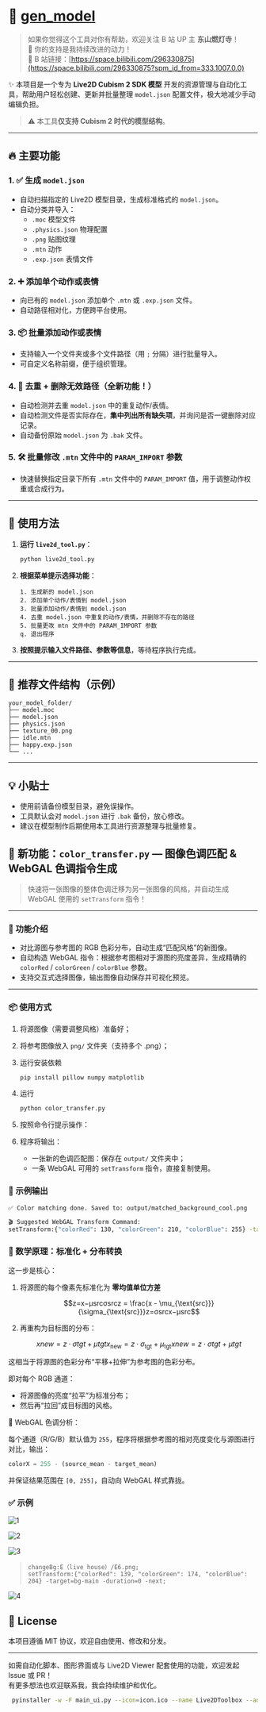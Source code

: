 # 🎉 [gen_model](https://github.com/KonshinHaoshin/gen_model)

> 如果你觉得这个工具对你有帮助，欢迎关注 B 站 UP 主 **东山燃灯寺**！  
> 💖 你的支持是我持续改进的动力！  
> 🔗 B 站链接：[https://space.bilibili.com/296330875](https://space.bilibili.com/296330875?spm_id_from=333.1007.0.0)

✨ 本项目是一个专为 **Live2D Cubism 2 SDK 模型** 开发的资源管理与自动化工具，帮助用户轻松创建、更新并批量整理 `model.json` 配置文件，极大地减少手动编辑负担。

> ⚠️ 本工具**仅支持 Cubism 2 时代的模型结构**。

---

## 🔥 主要功能

### 1. ✅ 生成 `model.json`

- 自动扫描指定的 Live2D 模型目录，生成标准格式的 `model.json`。
- 自动分类并导入：
  - `.moc` 模型文件
  - `.physics.json` 物理配置
  - `.png` 贴图纹理
  - `.mtn` 动作
  - `.exp.json` 表情文件

### 2. ➕ 添加单个动作或表情

- 向已有的 `model.json` 添加单个 `.mtn` 或 `.exp.json` 文件。
- 自动路径相对化，方便跨平台使用。

### 3. 📦 批量添加动作或表情

- 支持输入一个文件夹或多个文件路径（用 `;` 分隔）进行批量导入。
- 可自定义名称前缀，便于组织管理。

### 4. 🧹 去重 + 删除无效路径（全新功能！）

- 自动检测并去重 `model.json` 中的重复动作/表情。
- 自动检测文件是否实际存在，**集中列出所有缺失项**，并询问是否一键删除对应记录。
- 自动备份原始 `model.json` 为 `.bak` 文件。

### 5. 🛠 批量修改 `.mtn` 文件中的 `PARAM_IMPORT` 参数

- 快速替换指定目录下所有 `.mtn` 文件中的 `PARAM_IMPORT` 值，用于调整动作权重或合成行为。

---

## 🚀 使用方法

1. **运行 `live2d_tool.py`**：

   ```bash
   python live2d_tool.py
   ```

2. **根据菜单提示选择功能**：

   ```
   1. 生成新的 model.json
   2. 添加单个动作/表情到 model.json
   3. 批量添加动作/表情到 model.json
   4. 去重 model.json 中重复的动作/表情，并删除不存在的路径
   5. 批量更改 mtn 文件中的 PARAM_IMPORT 参数
   q. 退出程序
   ```

3. **按照提示输入文件路径、参数等信息**，等待程序执行完成。

---

## 📂 推荐文件结构（示例）

```
your_model_folder/
├── model.moc
├── model.json
├── physics.json
├── texture_00.png
├── idle.mtn
├── happy.exp.json
└── ...
```

---

## 💡 小贴士

- 使用前请备份模型目录，避免误操作。
- 工具默认会对 `model.json` 进行 `.bak` 备份，放心修改。
- 建议在模型制作后期使用本工具进行资源整理与批量修复。

## 🎨 新功能：`color_transfer.py` — 图像色调匹配 & WebGAL 色调指令生成

> 快速将一张图像的整体色调迁移为另一张图像的风格，并自动生成 WebGAL 使用的 `setTransform` 指令！

------

### 🔧 功能介绍

- 对比源图与参考图的 RGB 色彩分布，自动生成“匹配风格”的新图像。
- 自动构造 WebGAL 指令：根据参考图相对于源图的亮度差异，生成精确的 `colorRed` / `colorGreen` / `colorBlue` 参数。
- 支持交互式选择图像，输出图像自动保存并可视化预览。

------

### 📦 使用方式

1. 将源图像（需要调整风格）准备好；

2. 将参考图像放入 `png/` 文件夹（支持多个 .png）；

3. 运行安装依赖

   ```bash
   pip install pillow numpy matplotlib
   ```

4. 运行

   ```bash
   python color_transfer.py
   ```

5. 按照命令行提示操作：

6. 程序将输出：

   - 一张新的色调匹配图：保存在 `output/` 文件夹中；
   - 一条 WebGAL 可用的 `setTransform` 指令，直接复制使用。

### 📌 示例输出

```bash
✅ Color matching done. Saved to: output/matched_background_cool.png

🎬 Suggested WebGAL Transform Command:
setTransform:{"colorRed": 130, "colorGreen": 210, "colorBlue": 255} -target=bg-main -duration=0 -next;
```

### 🔄 数学原理：**标准化 + 分布转换**

这一步是核心：

1. 将源图的每个像素先标准化为 **零均值单位方差**

   ```math
   z=x−μsrcσsrcz = \frac{x - \mu_{\text{src}}}{\sigma_{\text{src}}}z=σsrcx−μsrc
   ```

   

   

2. 再重构为目标图的分布：

   ```math
   xnew=z⋅σtgt+μtgtx_{\text{new}} = z \cdot \sigma_{\text{tgt}} + \mu_{\text{tgt}}xnew=z⋅σtgt+μtgt
   ```

   

这相当于将源图的色彩分布“平移+拉伸”为参考图的色彩分布。

即对每个 RGB 通道：

- 将源图像的亮度“拉平”为标准分布；
- 然后再“拉回”成目标图的风格。

 🧠 WebGAL 色调分析：

每个通道（R/G/B）默认值为 `255`，程序将根据参考图的相对亮度变化与源图进行对比，输出：

```python
colorX = 255 - (source_mean - target_mean)
```

并保证结果范围在 `[0, 255]`，自动向 WebGAL 样式靠拢。

### ✅ 示例

![1](readme/1.png)

![2](readme/2.png)

![3](readme/3.png)

> ```webgal
> changeBg:E（live house）/E6.png;
> setTransform:{"colorRed": 139, "colorGreen": 174, "colorBlue": 204} -target=bg-main -duration=0 -next;
> ```

![4](readme/4.png)

## 📜 License

本项目遵循 MIT 协议，欢迎自由使用、修改和分发。

---

如需自动化脚本、图形界面或与 Live2D Viewer 配套使用的功能，欢迎发起 Issue 或 PR！  
有更多想法也欢迎联系我，我会持续维护和优化。




```bash
 pyinstaller -w -F main_ui.py --icon=icon.ico --name Live2DToolbox --add-data "style.qss;." --add-data "icon.png;."                                  
                                                                                    
```